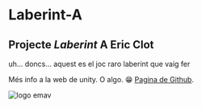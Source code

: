 # Laberint-A
## Projecte *Laberint* A Eric Clot
uh... doncs... aquest es el joc raro laberint que vaig fer

Més info a la web de unity. O algo. 😁
[Pagina de Github](https://unity3d.com/es/get-unity/download).

![logo emav](http://emav.eu/img/logo200x60.png)
